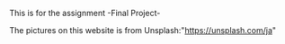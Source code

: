 This is for the assignment -Final Project-

The pictures on this website is from Unsplash:"https://unsplash.com/ja"
